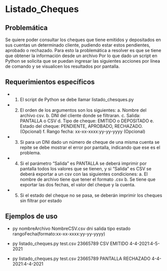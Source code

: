 # Listado_Cheques

## Problemática 
Se quiere poder consultar los cheques que tiene emitidos y depositados en sus 
cuentas un determinado cliente, pudiendo estar estos pendientes, aprobado o 
rechazado.
Para esto la problemática a resolver es que se tiene que obtener la información 
desde un archivo
Por lo que dado un script en Python se solicita que se puedan ingresar las 
siguientes acciones por línea de comando y se visualicen los resultados por 
pantalla.

## Requerimientos específicos 
* 1. El script de Python se debe llamar listado_chesques.py
* 2. El orden de los argumentos son los siguientes: 
    a. Nombre del archivo csv.
    b. DNI del cliente donde se filtraran.
    c. Salida: PANTALLA o CSV
    d. Tipo de cheque: EMITIDO o DEPOSITADO
    e. Estado del cheque: PENDIENTE, APROBADO, RECHAZADO. (Opcional)
    f. Rango fecha: xx-xx-xxxx:yy-yy-yyyy (Opcional)
* 3. Si para un DNI dado un número de cheque de una misma cuenta se repite se 
debe mostrar el error por pantalla, indicando que ese es el problema.
* 4. Si el parámetro “Salida” es PANTALLA se deberá imprimir por pantalla todos
los valores que se tienen, y si “Salida” es CSV se deberá exportar a un csv 
con las siguientes condiciones:
    a. El nombre de archivo tiene que tener el formato <DNI><TIMESTAMPS ACTUAL>.csv
    b. Se tiene que exportar las dos fechas, el valor del cheque y la cuenta.
* 5. Si el estado del cheque no se pasa, se deberán imprimir los cheques sin 
filtrar por estado

## Ejemplos de uso
* py nombreArchivo NombreCSV.csv dni salida tipo estado rangoFecha(formato:xx-xx-xxxx:yy-yy-yyyy)

* py listado_cheques.py test.csv 23665789 CSV EMITIDO 4-4-2021:4-5-2021

* py listado_cheques.py test.csv 23665789 PANTALLA RECHAZADO 4-4-2021:4-4-2021
